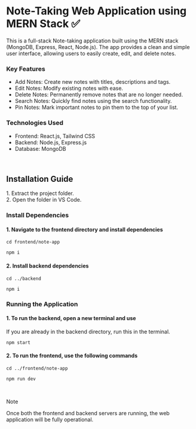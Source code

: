 # Note-Taking Web Application using MERN Stack ✅

This is a full-stack Note-taking application built using the MERN stack (MongoDB, Express, React, Node.js). The app provides a clean and simple user interface, allowing users to easily create, edit, and delete notes.



<h3>Key Features</h3>

- Add Notes: Create new notes with titles, descriptions and tags.
- Edit Notes: Modify existing notes with ease.
- Delete Notes: Permanently remove notes that are no longer needed.
- Search Notes: Quickly find notes using the search functionality.
- Pin Notes: Mark important notes to pin them to the top of your list.



<h3>Technologies Used</h3> 

- Frontend: React.js, Tailwind CSS
- Backend: Node.js, Express.js
- Database: MongoDB

<br>

<h2>Installation Guide</h2>
1. Extract the project folder. <br>
2. Open the folder in VS Code. 



<h3>Install Dependencies</h3>

<h4>1. Navigate to the frontend directory and install dependencies</h4>

```
cd frontend/note-app
```
```
npm i
```

<h4>2. Install backend dependencies</h4>

```
cd ../backend
```
```
npm i
```

<h3>Running the Application</h3>
<h4>1. To run the backend, open a new terminal and use</h4>
<p>If you are already in the backend directory, run this in the terminal.</p>

```
npm start
```

<h4>2. To run the frontend, use the following commands</h4>

```
cd ../frontend/note-app
```
```
npm run dev
```

<br>

> [!NOTE]
> Once both the frontend and backend servers are running, the web application will be fully operational.
